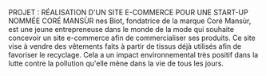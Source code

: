 PROJET : RÉALISATION D'UN SITE E-COMMERCE POUR UNE START-UP NOMMÉE CORÉ MANSÙR nes Biot, 
fondatrice de la marque Coré Mansùr, est une jeune entrepreneuse dans le monde de la mode qui souhaite 
concevoir un site e-commerce afin de commercialiser ses produits. Ce site vise à vendre des vêtements 
faits à partir de tissus déjà utilisés afin de favoriser le recyclage. Cela a un impact environnemental 
très positif dans la lutte contre la pollution qu'elle mène dans la vie de tous les jours.

